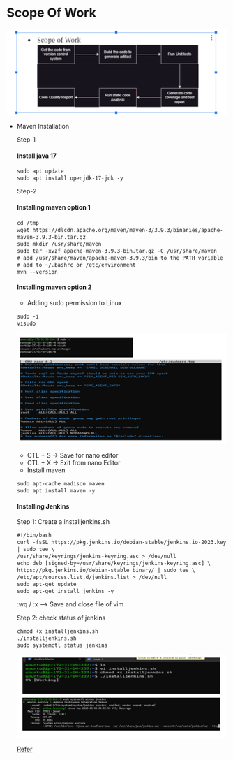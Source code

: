 # Scope Of Work

![preview](images/jenkins1.png)

 * Maven Installation

     Step-1
    #### Install java 17

    ```
    sudo apt update
    sudo apt install openjdk-17-jdk -y
    ```

    Step-2
    #### Installing maven option 1

    ```
    cd /tmp
    wget https://dlcdn.apache.org/maven/maven-3/3.9.3/binaries/apache-maven-3.9.3-bin.tar.gz
    sudo mkdir /usr/share/maven
    sudo tar -xvzf apache-maven-3.9.3-bin.tar.gz -C /usr/share/maven
    # add /usr/share/maven/apache-maven-3.9.3/bin to the PATH variable
    # add to ~/.bashrc or /etc/environment
    mvn --version
    ```

    #### Installing maven option 2
     *  Adding sudo permission to Linux

    ```
    sudo -i
    visudo
    ```

    ![Image](images/jenkins2.png)

    - CTL + S -> Save for nano editor
    - CTL + X -> Exit from nano Editor

    * Install maven
    ```
    sudo apt-cache madison maven
    sudo apt install maven -y
    ```

    #### Installing Jenkins
    Step 1:
    Create a installjenkins.sh
    ```
    #!/bin/bash
    curl -fsSL https://pkg.jenkins.io/debian-stable/jenkins.io-2023.key | sudo tee \
    /usr/share/keyrings/jenkins-keyring.asc > /dev/null
    echo deb [signed-by=/usr/share/keyrings/jenkins-keyring.asc] \
    https://pkg.jenkins.io/debian-stable binary/ | sudo tee \
    /etc/apt/sources.list.d/jenkins.list > /dev/null
    sudo apt-get update
    sudo apt-get install jenkins -y
    ```

    :wq / :x  --> Save and close file of vim

    Step 2: check status of jenkins
    ```
    chmod +x installjenkins.sh
    ./installjenkins.sh
    sudo systemctl status jenkins
    ```

    ![Image](/images/jenkins3.png)

    [Refer](https://directdevops.blog/2023/07/15/devops-classroomnotes-15-jul-2023/)



    